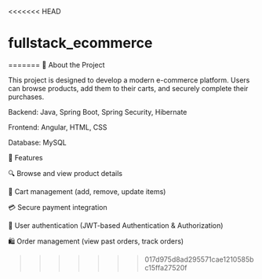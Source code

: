 <<<<<<< HEAD
# fullstack_ecommerce
=======
🚀 About the Project

This project is designed to develop a modern e-commerce platform. Users can browse products, add them to their carts, and securely complete their purchases.

Backend: Java, Spring Boot, Spring Security, Hibernate

Frontend: Angular, HTML, CSS

Database: MySQL


📌 Features

🔍 Browse and view product details

🛒 Cart management (add, remove, update items)

💳 Secure payment integration

🔐 User authentication (JWT-based Authentication & Authorization)

🛍 Order management (view past orders, track orders)
>>>>>>> 017d975d8ad295571cae1210585bc15ffa27520f
